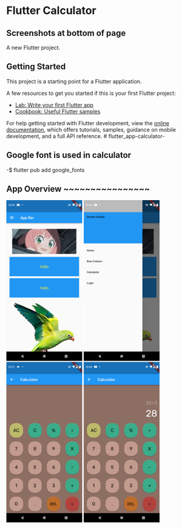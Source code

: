 # Flutter Calculator
## Screenshots at bottom of page

A new Flutter project.

## Getting Started

This project is a starting point for a Flutter application.

A few resources to get you started if this is your first Flutter project:

- [Lab: Write your first Flutter app](https://docs.flutter.dev/get-started/codelab)
- [Cookbook: Useful Flutter samples](https://docs.flutter.dev/cookbook)

For help getting started with Flutter development, view the
[online documentation](https://docs.flutter.dev/), which offers tutorials,
samples, guidance on mobile development, and a full API reference.
#   f l u t t e r _ a p p - c a l c u l a t o r - 
 
 
## Google font is used in calculator
-$ flutter pub add google_fonts

## App Overview ~~~~~~~~~~~~~~~~
<p>
<img src="https://github.com/palhimalaya/flutter_app-calculator-/blob/main/assets/readme/home.png" alt="home" width="200"/>
<img src="https://github.com/palhimalaya/flutter_app-calculator-/blob/main/assets/readme/drawer.png" alt="drawer" width="200"/>
<img src="https://github.com/palhimalaya/flutter_app-calculator-/blob/main/assets/readme/calcultor.png" alt="Calculator" width="200"/>
<img src="https://github.com/palhimalaya/flutter_app-calculator-/blob/main/assets/readme/function.png" alt="Calculator function" width="200"/>

</p>